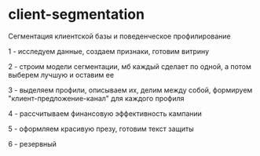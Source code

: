 # client-segmentation
Сегментация клиентской базы и поведенческое профилирование

1 - исследуем данные, создаем признаки, готовим витрину

2 - строим модели сегментации, мб каждый сделает по одной, а потом выберем лучшую и оставим ее

3 - выделяем профили, описываем их, делим между собой, формируем "клиент-предложение-канал" для каждого профиля

4 - рассчитываем финансовую эффективность кампании

5 - оформляем красивую презу, готовим текст защиты

6 - резервный
